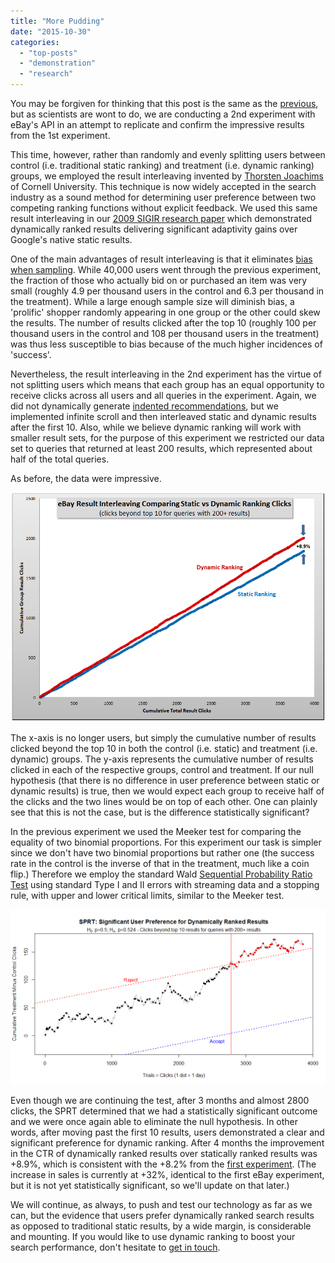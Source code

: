 ```yaml
---
title: "More Pudding"
date: "2015-10-30"
categories: 
  - "top-posts"
  - "demonstration"
  - "research"
---
```


You may be forgiven for thinking that this post is the same as the [previous](http://blog.rankdynamics.com/2015/10/27/the-proof-is-in-the-pudding/), but as scientists are wont to do, we are conducting a 2nd experiment with eBay's API in an attempt to replicate and confirm the impressive results from the 1st experiment.

This time, however, rather than randomly and evenly splitting users between control (i.e. traditional static ranking) and treatment (i.e. dynamic ranking) groups, we employed the result interleaving invented by [Thorsten Joachims](http://www.cs.cornell.edu/People/tj/) of Cornell University. This technique is now widely accepted in the search industry as a sound method for determining user preference between two competing ranking functions without explicit feedback. We used this same result interleaving in our [2009 SIGIR research paper](http://blog.rankdynamics.com/2008/12/01/evaluating-surf-canyons-technology-part-2/) which demonstrated dynamically ranked results delivering significant adaptivity gains over Google's native static results.

One of the main advantages of result interleaving is that it eliminates [bias when sampling](https://en.wikipedia.org/wiki/Sampling_bias). While 40,000 users went through the previous experiment, the fraction of those who actually bid on or purchased an item was very small (roughly 4.9 per thousand users in the control and 6.3 per thousand in the treatment). While a large enough sample size will diminish bias, a 'prolific' shopper randomly appearing in one group or the other could skew the results. The number of results clicked after the top 10 (roughly 100 per thousand users in the control and 108 per thousand users in the treatment) was thus less susceptible to bias because of the much higher incidences of 'success'.

Nevertheless, the result interleaving in the 2nd experiment has the virtue of not splitting users which means that each group has an equal opportunity to receive clicks across all users and all queries in the experiment. Again, we did not dynamically generate [indented recommendations](http://blog.rankdynamics.com/2007/10/11/discovering-discovery/), but we implemented infinite scroll and then interleaved static and dynamic results after the first 10. Also, while we believe dynamic ranking will work with smaller result sets, for the purpose of this experiment we restricted our data set to queries that returned at least 200 results, which represented about half of the total queries.

As before, the data were impressive.

[![eBay Interleaving Clicks](/assets/images/rank-dynamics/eBay-test-2-interleaving-clicks-2.png)](http://blog.rankdynamics.com/wp-content/uploads/2015/10/eBay-test-2-interleaving-clicks-2.png)

The x-axis is no longer users, but simply the cumulative number of results clicked beyond the top 10 in both the control (i.e. static) and treatment (i.e. dynamic) groups. The y-axis represents the cumulative number of results clicked in each of the respective groups, control and treatment. If our null hypothesis (that there is no difference in user preference between static or dynamic results) is true, then we would expect each group to receive half of the clicks and the two lines would be on top of each other. One can plainly see that this is not the case, but is the difference statistically significant?

In the previous experiment we used the Meeker test for comparing the equality of two binomial proportions. For this experiment our task is simpler since we don't have two binomial proportions but rather one (the success rate in the control is the inverse of that in the treatment, much like a coin flip.) Therefore we employ the standard Wald [Sequential Probability Ratio Test](https://en.wikipedia.org/wiki/Sequential_probability_ratio_test) using standard Type I and II errors with streaming data and a stopping rule, with upper and lower critical limits, similar to the Meeker test.

[![](/assets/images/rank-dynamics/SPRT.png)](http://blog.rankdynamics.com/wp-content/uploads/2015/10/SPRT.png)

Even though we are continuing the test, after 3 months and almost 2800 clicks, the SPRT determined that we had a statistically significant outcome and we were once again able to eliminate the null hypothesis. In other words, after moving past the first 10 results, users demonstrated a clear and significant preference for dynamic ranking. After 4 months the improvement in the CTR of dynamically ranked results over statically ranked results was +8.9%, which is consistent with the +8.2% from the [first experiment](http://blog.rankdynamics.com/2015/10/27/the-proof-is-in-the-pudding/). (The increase in sales is currently at +32%, identical to the first eBay experiment, but it is not yet statistically significant, so we'll update on that later.)

We will continue, as always, to push and test our technology as far as we can, but the evidence that users prefer dynamically ranked search results as opposed to traditional static results, by a wide margin, is considerable and mounting. If you would like to use dynamic ranking to boost your search performance, don't hesitate to [get in touch](http://www.rankdynamics.com/contact/).
